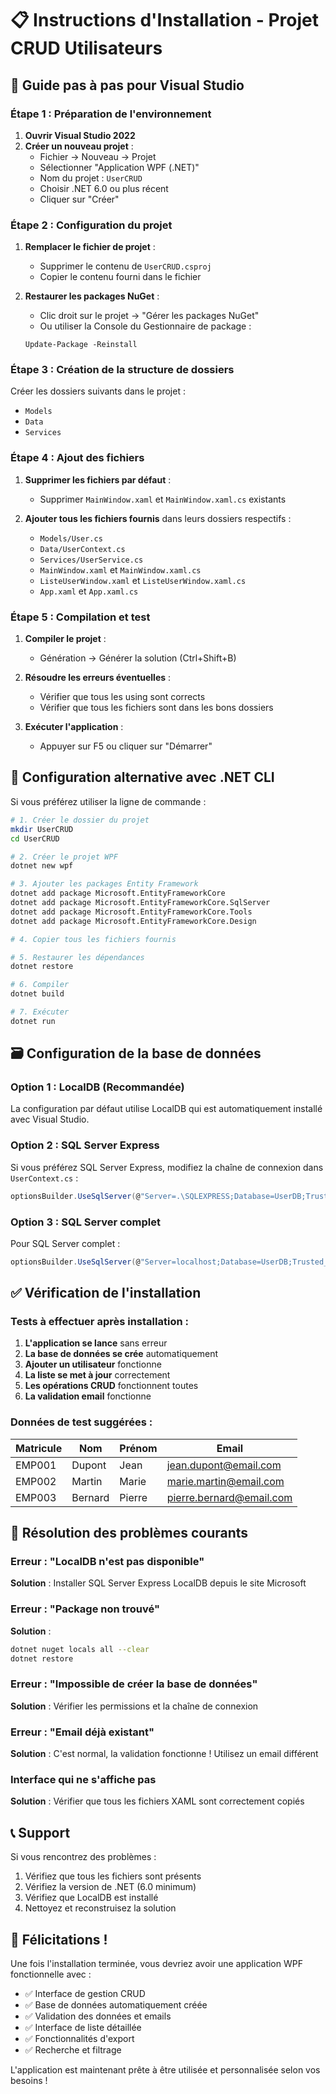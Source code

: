 # 📋 Instructions d'Installation - Projet CRUD Utilisateurs

## 🎯 Guide pas à pas pour Visual Studio

### Étape 1 : Préparation de l'environnement
1. **Ouvrir Visual Studio 2022**
2. **Créer un nouveau projet** :
   - Fichier → Nouveau → Projet
   - Sélectionner "Application WPF (.NET)"
   - Nom du projet : `UserCRUD`
   - Choisir .NET 6.0 ou plus récent
   - Cliquer sur "Créer"

### Étape 2 : Configuration du projet
1. **Remplacer le fichier de projet** :
   - Supprimer le contenu de `UserCRUD.csproj`
   - Copier le contenu fourni dans le fichier

2. **Restaurer les packages NuGet** :
   - Clic droit sur le projet → "Gérer les packages NuGet"
   - Ou utiliser la Console du Gestionnaire de package :
   ```
   Update-Package -Reinstall
   ```

### Étape 3 : Création de la structure de dossiers
Créer les dossiers suivants dans le projet :
- `Models`
- `Data`
- `Services`

### Étape 4 : Ajout des fichiers
1. **Supprimer les fichiers par défaut** :
   - Supprimer `MainWindow.xaml` et `MainWindow.xaml.cs` existants

2. **Ajouter tous les fichiers fournis** dans leurs dossiers respectifs :
   - `Models/User.cs`
   - `Data/UserContext.cs`
   - `Services/UserService.cs`
   - `MainWindow.xaml` et `MainWindow.xaml.cs`
   - `ListeUserWindow.xaml` et `ListeUserWindow.xaml.cs`
   - `App.xaml` et `App.xaml.cs`

### Étape 5 : Compilation et test
1. **Compiler le projet** :
   - Génération → Générer la solution (Ctrl+Shift+B)

2. **Résoudre les erreurs éventuelles** :
   - Vérifier que tous les using sont corrects
   - Vérifier que tous les fichiers sont dans les bons dossiers

3. **Exécuter l'application** :
   - Appuyer sur F5 ou cliquer sur "Démarrer"

## 🔧 Configuration alternative avec .NET CLI

Si vous préférez utiliser la ligne de commande :

```bash
# 1. Créer le dossier du projet
mkdir UserCRUD
cd UserCRUD

# 2. Créer le projet WPF
dotnet new wpf

# 3. Ajouter les packages Entity Framework
dotnet add package Microsoft.EntityFrameworkCore
dotnet add package Microsoft.EntityFrameworkCore.SqlServer
dotnet add package Microsoft.EntityFrameworkCore.Tools
dotnet add package Microsoft.EntityFrameworkCore.Design

# 4. Copier tous les fichiers fournis

# 5. Restaurer les dépendances
dotnet restore

# 6. Compiler
dotnet build

# 7. Exécuter
dotnet run
```

## 🗃️ Configuration de la base de données

### Option 1 : LocalDB (Recommandée)
La configuration par défaut utilise LocalDB qui est automatiquement installé avec Visual Studio.

### Option 2 : SQL Server Express
Si vous préférez SQL Server Express, modifiez la chaîne de connexion dans `UserContext.cs` :

```csharp
optionsBuilder.UseSqlServer(@"Server=.\SQLEXPRESS;Database=UserDB;Trusted_Connection=true;");
```

### Option 3 : SQL Server complet
Pour SQL Server complet :

```csharp
optionsBuilder.UseSqlServer(@"Server=localhost;Database=UserDB;Trusted_Connection=true;");
```

## ✅ Vérification de l'installation

### Tests à effectuer après installation :

1. **L'application se lance** sans erreur
2. **La base de données se crée** automatiquement
3. **Ajouter un utilisateur** fonctionne
4. **La liste se met à jour** correctement
5. **Les opérations CRUD** fonctionnent toutes
6. **La validation email** fonctionne

### Données de test suggérées :

| Matricule | Nom | Prénom | Email |
|-----------|-----|--------|-------|
| EMP001 | Dupont | Jean | jean.dupont@email.com |
| EMP002 | Martin | Marie | marie.martin@email.com |
| EMP003 | Bernard | Pierre | pierre.bernard@email.com |

## 🚨 Résolution des problèmes courants

### Erreur : "LocalDB n'est pas disponible"
**Solution** : Installer SQL Server Express LocalDB depuis le site Microsoft

### Erreur : "Package non trouvé"
**Solution** : 
```bash
dotnet nuget locals all --clear
dotnet restore
```

### Erreur : "Impossible de créer la base de données"
**Solution** : Vérifier les permissions et la chaîne de connexion

### Erreur : "Email déjà existant"
**Solution** : C'est normal, la validation fonctionne ! Utilisez un email différent

### Interface qui ne s'affiche pas
**Solution** : Vérifier que tous les fichiers XAML sont correctement copiés

## 📞 Support

Si vous rencontrez des problèmes :
1. Vérifiez que tous les fichiers sont présents
2. Vérifiez la version de .NET (6.0 minimum)
3. Vérifiez que LocalDB est installé
4. Nettoyez et reconstruisez la solution

## 🎉 Félicitations !

Une fois l'installation terminée, vous devriez avoir une application WPF fonctionnelle avec :
- ✅ Interface de gestion CRUD
- ✅ Base de données automatiquement créée
- ✅ Validation des données et emails
- ✅ Interface de liste détaillée
- ✅ Fonctionnalités d'export
- ✅ Recherche et filtrage

L'application est maintenant prête à être utilisée et personnalisée selon vos besoins !